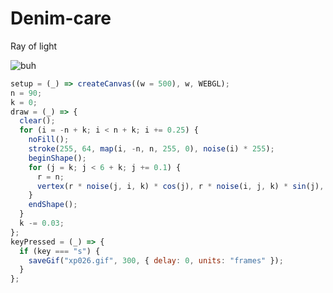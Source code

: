 # Denim-care
Ray of light


![buh](https://github.com/nicolasbaez/Superb-tang/blob/main/xp026.gif)
```javascript
setup = (_) => createCanvas((w = 500), w, WEBGL);
n = 90;
k = 0;
draw = (_) => {
  clear();
  for (i = -n + k; i < n + k; i += 0.25) {
    noFill();
    stroke(255, 64, map(i, -n, n, 255, 0), noise(i) * 255);
    beginShape();
    for (j = k; j < 6 + k; j += 0.1) {
      r = n;
      vertex(r * noise(j, i, k) * cos(j), r * noise(i, j, k) * sin(j), i * n);
    }
    endShape();
  }
  k -= 0.03;
};
keyPressed = (_) => {
  if (key === "s") {
    saveGif("xp026.gif", 300, { delay: 0, units: "frames" });
  }
};
